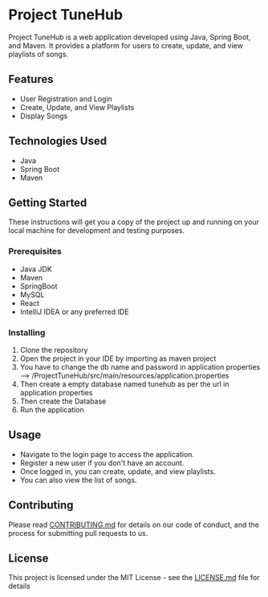 # Project TuneHub

Project TuneHub is a web application developed using Java, Spring Boot, and Maven. It provides a platform for users to
create, update, and view playlists of songs.

## Features

- User Registration and Login
- Create, Update, and View Playlists
- Display Songs

## Technologies Used

- Java
- Spring Boot
- Maven

## Getting Started

These instructions will get you a copy of the project up and running on your local machine for development and testing
purposes.

### Prerequisites

- Java JDK
- Maven
- SpringBoot
- MySQL
- React
- IntelliJ IDEA or any preferred IDE

### Installing

1. Clone the repository
2. Open the project in your IDE by importing as maven project
3. You have to change the db name and password in application properties -->
   /ProjectTuneHub/src/main/resources/application.properties
4. Then create a empty database named tunehub as per the url in application properties
5. Then create the Database
6. Run the application

## Usage

- Navigate to the login page to access the application.
- Register a new user if you don't have an account.
- Once logged in, you can create, update, and view playlists.
- You can also view the list of songs.

## Contributing

Please read [CONTRIBUTING.md](https://github.com/AshirbadDash/ProjectTuneHub/CONTRIBUTING.md) for details on our code of
conduct, and the process for submitting pull requests to us.

## License

This project is licensed under the MIT License - see
the [LICENSE.md](https://github.com/AshirbadDash/ProjectTuneHub/LICENSE.md) file for details
